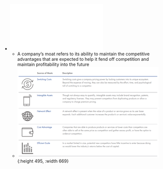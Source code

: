 - ![five-sources-of-moats-whitepaper.pdf](../assets/five-sources-of-moats-whitepaper_1689431397401_0.pdf)
	- A company’s moat refers to its ability to maintain the competitive advantages that are expected to help it fend off competition
	  and maintain profitability into the future
	- ![image.png](../assets/image_1689431580877_0.png){:height 495, :width 669}